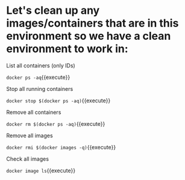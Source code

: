 # Let's clean up any images/containers that are in this environment so we have a clean environment to work in:

List all containers (only IDs)

`docker ps -aq`{{execute}}

Stop all running containers

`docker stop $(docker ps -aq)`{{execute}}

Remove all containers

`docker rm $(docker ps -aq)`{{execute}}

Remove all images

`docker rmi $(docker images -q)`{{execute}}
	
Check all images

`docker image ls`{{execute}}